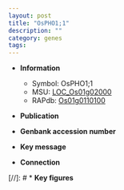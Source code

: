 ```yaml
---
layout: post
title: "OsPHO1;1"
description: ""
category: genes
tags: 
---
```


* **Information**  
    + Symbol: OsPHO1;1  
    + MSU: [LOC_Os01g02000](http://rice.uga.edu/cgi-bin/ORF_infopage.cgi?orf=LOC_Os01g02000)  
    + RAPdb: [Os01g0110100](http://rapdb.dna.affrc.go.jp/viewer/gbrowse_details/irgsp1?name=Os01g0110100)  

* **Publication**  

* **Genbank accession number**  

* **Key message**  

* **Connection**  

[//]: # * **Key figures**  


